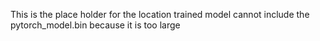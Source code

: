 This is the place holder for the location trained model
cannot include the pytorch_model.bin because it is too large
